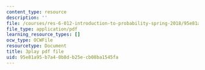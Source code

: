 ```yaml
---
content_type: resource
description: ''
file: /courses/res-6-012-introduction-to-probability-spring-2018/95e81a95b7a40b8db25ecb08ba1545fa_jzhFxJflHXQ.pdf
file_type: application/pdf
learning_resource_types: []
ocw_type: OCWFile
resourcetype: Document
title: 3play pdf file
uid: 95e81a95-b7a4-0b8d-b25e-cb08ba1545fa
---
```

